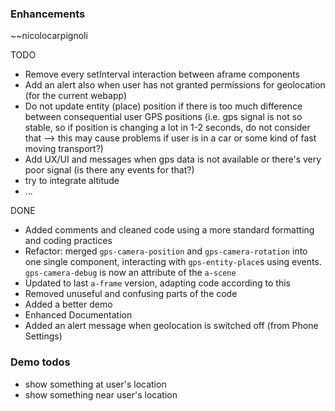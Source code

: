 ### Enhancements
~~nicolocarpignoli

TODO

- Remove every setInterval interaction between aframe components
- Add an alert also when user has not granted permissions for geolocation (for the current webapp)
- Do not update entity (place) position if there is too much difference between consequential user GPS positions (i.e. gps signal is not so stable, so if position is changing a lot in 1-2 seconds, do not consider that --> this may cause problems if user is in a car or some kind of fast moving transport?)
- Add UX/UI and messages when gps data is not available or there's very poor signal (is there any events for that?)
- try to integrate altitude
- ...

DONE

- Added comments and cleaned code using a more standard formatting and coding practices 
- Refactor: merged `gps-camera-position` and `gps-camera-rotation` into one single component, interacting with `gps-entity-place`s using events. `gps-camera-debug` is now an attribute of the `a-scene`
- Updated to last `a-frame` version, adapting code according to this
- Removed unuseful and confusing parts of the code
- Added a better demo
- Enhanced Documentation
- Added an alert message when geolocation is switched off (from Phone Settings)


### Demo todos

- show something at user's location
- show something near user's location
